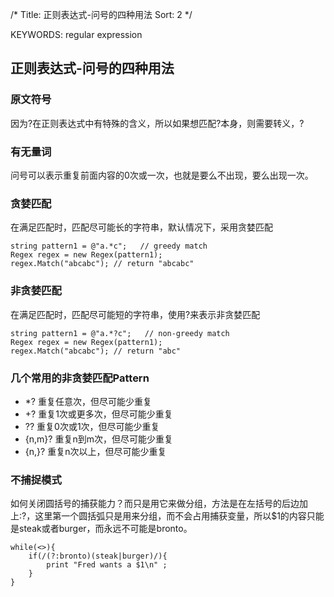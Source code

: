 /*
  Title: 正则表达式-问号的四种用法
  Sort: 2
  */

KEYWORDS: regular expression

## 正则表达式-问号的四种用法

### 原文符号

因为?在正则表达式中有特殊的含义，所以如果想匹配?本身，则需要转义，\?

### 有无量词

问号可以表示重复前面内容的0次或一次，也就是要么不出现，要么出现一次。

### 贪婪匹配

在满足匹配时，匹配尽可能长的字符串，默认情况下，采用贪婪匹配

```
string pattern1 = @"a.*c";   // greedy match 
Regex regex = new Regex(pattern1);
regex.Match("abcabc"); // return "abcabc"
```

### 非贪婪匹配

在满足匹配时，匹配尽可能短的字符串，使用?来表示非贪婪匹配

```
string pattern1 = @"a.*?c";   // non-greedy match 
Regex regex = new Regex(pattern1);
regex.Match("abcabc"); // return "abc"
```

### 几个常用的非贪婪匹配Pattern

- *? 重复任意次，但尽可能少重复    
- +? 重复1次或更多次，但尽可能少重复
- ?? 重复0次或1次，但尽可能少重复
- {n,m}? 重复n到m次，但尽可能少重复
- {n,}? 重复n次以上，但尽可能少重复


### 不捕捉模式

如何关闭圆括号的捕获能力？而只是用它来做分组，方法是在左括号的后边加上:?，这里第一个圆括弧只是用来分组，而不会占用捕获变量，所以$1的内容只能是steak或者burger，而永远不可能是bronto。

```
while(<>){
    if(/(?:bronto)(steak|burger)/){
        print "Fred wants a $1\n" ;
    }
}
```